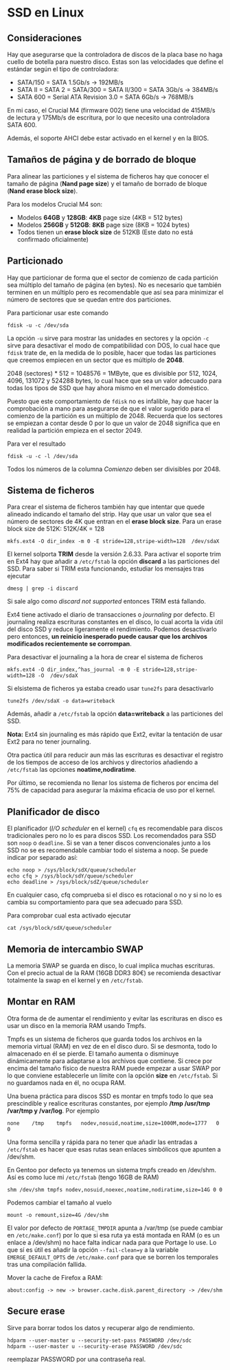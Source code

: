 SSD en Linux
============

Consideraciones
---------------

Hay que asegurarse que la controladora de discos de la placa base no haga cuello de botella para nuestro disco. Estas son las velocidades que define el estándar según el tipo de controladora:

- SATA/150 = SATA 1.5Gb/s -> 192MB/s
- SATA II = SATA 2 = SATA/300 = SATA II/300 = SATA 3Gb/s -> 384MB/s
- SATA 600 = Serial ATA Revision 3.0 = SATA 6Gb/s -> 768MB/s

En mi caso, el Crucial M4 (firmware 002) tiene una velocidad de 415MB/s de lectura y 175Mb/s de escritura, por lo que necesito una controladora SATA 600.

Además, el soporte AHCI debe estar activado en el kernel y en la BIOS.



Tamaños de página y de borrado de bloque
----------------------------------------

Para alinear las particiones y el sistema de ficheros hay que conocer el tamaño de página (__Nand page size__) y el tamaño de borrado de bloque (__Nand erase block size__).

Para los modelos Crucial M4 son:

- Modelos __64GB__ y __128GB__: __4KB__ page size (4KB = 512 bytes)
- Modelos __256GB__ y __512GB__: __8KB__ page size (8KB = 1024 bytes)
- Todos tienen un __erase block size__ de 512KB (Este dato no está confirmado oficialmente)


Particionado
------------

Hay que particionar de forma que el sector de comienzo de cada partición sea múltiplo del tamaño de página (en bytes). No es necesario que también terminen en un múltiplo pero es recomendable que así sea para minimizar el número de sectores que se quedan entre dos particiones.

Para particionar usar este comando

	fdisk -u -c /dev/sda

La opción `-u` sirve para mostrar las unidades en sectores y la opción `-c` sirve para desactivar el modo de compatibilidad con DOS, lo cual hace que `fdisk` trate de, en la medida de lo posible, hacer que todas las particiones que creemos empiecen en un sector que es múltiplo de __2048__.

2048 (sectores) * 512 = 1048576 = 1MByte, que es divisible por 512, 1024, 4096, 131072 y 524288 bytes, lo cual hace que sea un valor adecuado para todas los tipos de SSD que hay ahora mismo en el mercado doméstico.


Puesto que este comportamiento de `fdisk` no es infalible, hay que hacer la comprobación a mano para asegurarse de que el valor sugerido para el comienzo de la partición es un múltiplo de 2048. Recuerda que los sectores se empiezan a contar desde 0 por lo que un valor de 2048 significa que en realidad la partición empieza en el sector 2049.

Para ver el resultado

	fdisk -u -c -l /dev/sda

Todos los números de la columna _Comienzo_ deben ser divisibles por 2048.


Sistema de ficheros
-------------------

Para crear el sistema de ficheros también hay que intentar que quede alineado indicando el tamaño del strip. Hay que usar un valor que sea el número de sectores de 4K que entran en el __erase block size__. Para un erase block size de 512K:  512K/4K = 128

	mkfs.ext4 -O dir_index -m 0 -E stride=128,stripe-width=128  /dev/sdaX

El kernel solporta __TRIM__ desde la versión 2.6.33. Para activar el soporte trim en Ext4 hay que añadir a `/etc/fstab` la opción __discard__ a las particiones del SSD. Para saber si TRIM esta funcionando, estudiar los mensajes tras ejecutar

	dmesg | grep -i discard

Si sale algo como _discard not supported_ entonces TRIM está fallando.


Ext4 tiene activado el diario de transacciones o _journaling_ por defecto. El journaling realiza escrituras constantes en el disco, lo cual acorta la vida útil del disco SSD y reduce ligeramente el rendimiento. Podemos desactivarlo pero entonces,  __un reinicio inesperado puede causar que los archivos modificados recientemente se corrompan__.


Para desactivar el journaling a la hora de crear el sistema de ficheros

	mkfs.ext4 -O dir_index,^has_journal -m 0 -E stride=128,stripe-width=128 -O  /dev/sdaX

Si elsistema de ficheros ya estaba creado usar `tune2fs` para desactivarlo

	tune2fs /dev/sdaX -o data=writeback

Además, añadir a `/etc/fstab` la opción __data=writeback__ a las particiones del SSD.


__Nota:__ Ext4 sin journaling es más rápido que Ext2, evitar la tentación de usar Ext2 para no tener journaling.


Otra pactica útil para reducir aun más las escrituras es desactivar el registro de los tiempos de acceso de los archivos y directorios añadiendo a `/etc/fstab` las opciones __noatime,nodiratime__.

Por último, se recomienda no llenar los sistema de ficheros por encima del 75% de capacidad para asegurar la máxima eficacia de uso por el kernel.


Planificador de disco
---------------------

El planificador (_I/O scheduler_ en el kernel) `cfq` es recomendable para discos tradicionales pero no lo es para discos SSD. Los recomendados para SSD son `noop` o `deadline`. Si se van a tener discos convencionales junto a los SSD no se es recomendable cambiar todo el sistema a noop. Se puede indicar por separado así:

	echo noop > /sys/block/sdX/queue/scheduler
	echo cfq > /sys/block/sdY/queue/scheduler
	echo deadline > /sys/block/sdZ/queue/scheduler

En cualquier caso, cfq comprueba si el disco es rotacional o no y si no lo es cambia su comportamiento para que sea adecuado para SSD.

Para comprobar cual esta activado ejecutar

	cat /sys/block/sdX/queue/scheduler


Memoria de intercambio SWAP
---------------------------

La memoria SWAP se guarda en disco, lo cual implica muchas escrituras. Con el precio actual de la RAM (16GB DDR3 80€) se recomienda desactivar totalmente la swap en el kernel y en `/etc/fstab`.


Montar en RAM
-------------

Otra forma de de aumentar el rendimiento y evitar las escrituras en disco es usar un disco en la memoria RAM usando Tmpfs.

Tmpfs es un sistema de ficheros que guarda todos los archivos en la memoria virtual (RAM) en vez de en el disco duro. Si se desmonta, todo lo almacenado en él se pierde. El tamaño aumenta o disminuye dinámicamente para adaptarse a los archivos que contiene. Si crece por encima del tamaño físico de nuestra RAM puede empezar a usar SWAP por lo que conviene establecerle un límite con la opción __size__ en `/etc/fstab`. Si no guardamos nada en él, no ocupa RAM.

Una buena práctica para discos SSD es montar en tmpfs todo lo que sea prescindible y realice escrituras constantes, por ejemplo __/tmp /usr/tmp /var/tmp y /var/log__. Por ejemplo

	none	/tmp	tmpfs	nodev,nosuid,noatime,size=1000M,mode=1777	0	0

Una forma sencilla y rápida para no tener que añadir las entradas a `/etc/fstab` es hacer que esas rutas sean enlaces simbólicos que apunten a /dev/shm.

En Gentoo por defecto ya tenemos un sistema tmpfs creado en /dev/shm. Así es como luce mi `/etc/fstab` (tengo 16GB de RAM)

	shm /dev/shm tmpfs nodev,nosuid,noexec,noatime,nodiratime,size=14G 0 0

Podemos cambiar el tamaño al vuelo

	mount -o remount,size=4G /dev/shm


El valor por defecto de `PORTAGE_TMPDIR` apunta a /var/tmp (se puede cambiar en `/etc/make.conf`) por lo que si esa ruta ya está montada en RAM (o es un enlace a /dev/shm) no hace falta indicar nada para que Portage lo use. Lo que sí es útil es añadir la opción `--fail-clean=y` a la variable `EMERGE_DEFAULT_OPTS` de `/etc/make.conf` para que se borren los temporales tras una compilación fallida.


Mover la cache de Firefox a RAM:

	about:config -> new -> browser.cache.disk.parent_directory -> /dev/shm


Secure erase
------------

Sirve para borrar todos los datos y recuperar algo de rendimiento.

	hdparm --user-master u --security-set-pass PASSWORD /dev/sdc
	hdparm --user-master u --security-erase PASSWORD /dev/sdc

reemplazar PASSWORD por una contraseña real.
